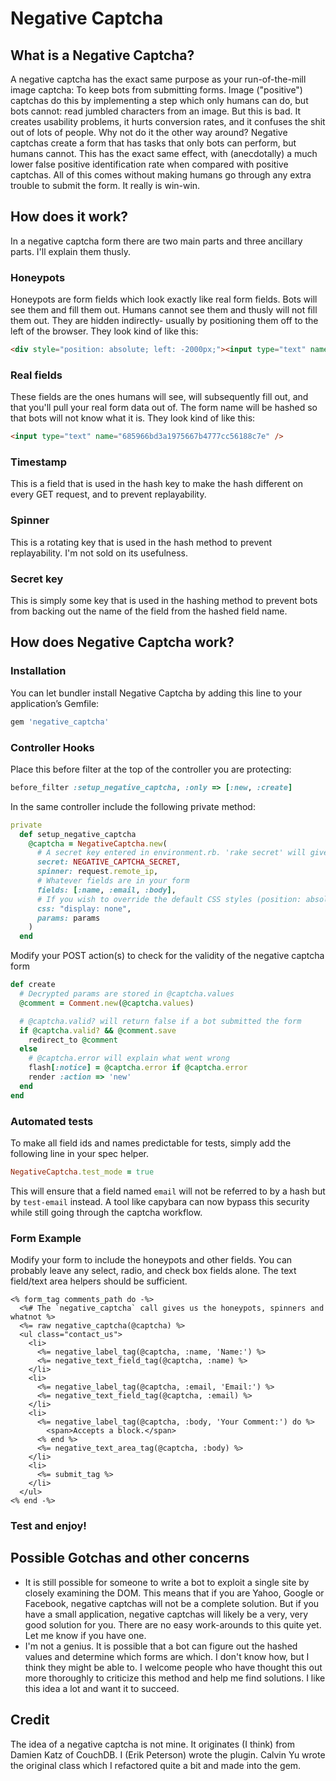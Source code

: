 # Negative Captcha

## What is a Negative Captcha?

A negative captcha has the exact same purpose as your run-of-the-mill image captcha: To keep bots from submitting forms. Image ("positive") captchas do this by implementing a step which only humans can do, but bots cannot: read jumbled characters from an image. But this is bad. It creates usability problems, it hurts conversion rates, and it confuses the shit out of lots of people. Why not do it the other way around? Negative captchas create a form that has tasks that only bots can perform, but humans cannot. This has the exact same effect, with (anecdotally) a much lower false positive identification rate when compared with positive captchas. All of this comes without making humans go through any extra trouble to submit the form. It really is win-win.

## How does it work?

In a negative captcha form there are two main parts and three ancillary parts. I'll explain them thusly.

### Honeypots

Honeypots are form fields which look exactly like real form fields. Bots will see them and fill them out. Humans cannot see them and thusly will not fill them out. They are hidden indirectly- usually by positioning them off to the left of the browser. They look kind of like this:

```html
<div style="position: absolute; left: -2000px;"><input type="text" name="name"  value="" /></div>
```

### Real fields

These fields are the ones humans will see, will subsequently fill out, and that you'll pull your real form data out of. The form name will be hashed so that bots will not know what it is. They look kind of like this:

```html
<input type="text" name="685966bd3a1975667b4777cc56188c7e" />
```

### Timestamp

This is a field that is used in the hash key to make the hash different on every GET request, and to prevent replayability.

### Spinner

This is a rotating key that is used in the hash method to prevent replayability. I'm not sold on its usefulness.

### Secret key

This is simply some key that is used in the hashing method to prevent bots from backing out the name of the field from the hashed field name.

## How does Negative Captcha work?

### Installation

You can let bundler install Negative Captcha by adding this line to your application’s Gemfile:

```ruby
gem 'negative_captcha'
```


### Controller Hooks

Place this before filter at the top of the controller you are protecting:

```ruby
before_filter :setup_negative_captcha, :only => [:new, :create]
```

In the same controller include the following private method:

```ruby
private
  def setup_negative_captcha
    @captcha = NegativeCaptcha.new(
      # A secret key entered in environment.rb. 'rake secret' will give you a good one.
      secret: NEGATIVE_CAPTCHA_SECRET,
      spinner: request.remote_ip,
      # Whatever fields are in your form
      fields: [:name, :email, :body],
      # If you wish to override the default CSS styles (position: absolute; left: -2000px;) used to position the fields off-screen
      css: "display: none",
      params: params
    )
  end
```

Modify your POST action(s) to check for the validity of the negative captcha form

```ruby
def create
  # Decrypted params are stored in @captcha.values
  @comment = Comment.new(@captcha.values)

  # @captcha.valid? will return false if a bot submitted the form
  if @captcha.valid? && @comment.save
    redirect_to @comment
  else
    # @captcha.error will explain what went wrong
    flash[:notice] = @captcha.error if @captcha.error
    render :action => 'new'
  end
end
```

### Automated tests

To make all field ids and names predictable for tests,
simply add the following line in your spec helper.

```ruby
NegativeCaptcha.test_mode = true
```

This will ensure that a field named `email` will not be referred to by a hash but by `test-email` instead.
A tool like capybara can now bypass this security while still going through the captcha workflow.

### Form Example

Modify your form to include the honeypots and other fields. You can probably leave any select, radio, and check box fields alone. The text field/text area helpers should be sufficient.

```erb
<% form_tag comments_path do -%>
  <%# The `negative_captcha` call gives us the honeypots, spinners and whatnot %>
  <%= raw negative_captcha(@captcha) %>
  <ul class="contact_us">
    <li>
      <%= negative_label_tag(@captcha, :name, 'Name:') %>
      <%= negative_text_field_tag(@captcha, :name) %>
    </li>
    <li>
      <%= negative_label_tag(@captcha, :email, 'Email:') %>
      <%= negative_text_field_tag(@captcha, :email) %>
    </li>
    <li>
      <%= negative_label_tag(@captcha, :body, 'Your Comment:') do %>
        <span>Accepts a block.</span>
      <% end %>
      <%= negative_text_area_tag(@captcha, :body) %>
    </li>
    <li>
      <%= submit_tag %>
    </li>
  </ul>
<% end -%>
```

### Test and enjoy!

## Possible Gotchas and other concerns

* It is still possible for someone to write a bot to exploit a single site by closely examining the DOM. This means that if you are Yahoo, Google or Facebook, negative captchas will not be a complete solution. But if you have a small application, negative captchas will likely be a very, very good solution for you. There are no easy work-arounds to this quite yet. Let me know if you have one.
* I'm not a genius. It is possible that a bot can figure out the hashed values and determine which forms are which. I don't know how, but I think they might be able to. I welcome people who have thought this out more thoroughly to criticize this method and help me find solutions. I like this idea a lot and want it to succeed.

## Credit

The idea of a negative captcha is not mine. It originates (I think) from Damien Katz of CouchDB. I (Erik Peterson) wrote the plugin. Calvin Yu wrote the original class which I refactored quite a bit and made into the gem.
